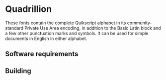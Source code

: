 # Quadrillion

These fonts contain the complete Quikscript alphabet in its community-standard Private Use Area encoding, in addition to the Basic Latin block and a few other punctuation marks and symbols. It can be used for simple documents in English in either alphabet.

## Software requirements

## Building